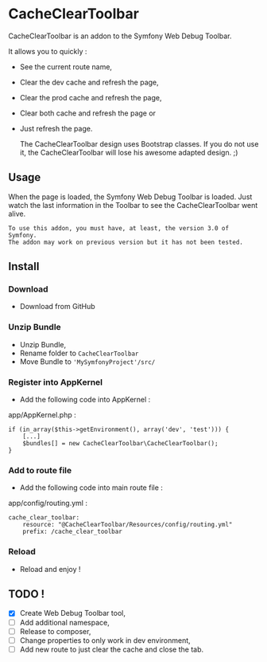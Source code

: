 # CacheClearToolbar

CacheClearToolbar is an addon to the Symfony Web Debug Toolbar.

It allows you to quickly :
* See the current route name,
* Clear the dev cache and refresh the page,
* Clear the prod cache and refresh the page,
* Clear both cache and refresh the page or
* Just refresh the page.



    The CacheClearToolbar design uses Bootstrap classes.
    If you do not use it, the CacheClearToolbar will lose his awesome adapted design. ;)

## Usage
When the page is loaded, the Symfony Web Debug Toolbar is loaded. Just watch the last information in the Toolbar to see the CacheClearToolbar went alive.

    To use this addon, you must have, at least, the version 3.0 of Symfony.
    The addon may work on previous version but it has not been tested.

## Install

### Download
* Download from GitHub

### Unzip Bundle
* Unzip Bundle,
* Rename folder to `CacheClearToolbar`
* Move Bundle to `'MySymfonyProject'/src/`

### Register into AppKernel
* Add the following code into AppKernel :

app/AppKernel.php :

    if (in_array($this->getEnvironment(), array('dev', 'test'))) {
        [...]
        $bundles[] = new CacheClearToolbar\CacheClearToolbar();
    }

### Add to route file
* Add the following code into main route file :

app/config/routing.yml :

    cache_clear_toolbar:
        resource: "@CacheClearToolbar/Resources/config/routing.yml"
        prefix: /cache_clear_toolbar

### Reload
* Reload and enjoy !

## TODO !
 - [x] Create Web Debug Toolbar tool,
 - [ ] Add additional namespace,
 - [ ] Release to composer,
 - [ ] Change properties to only work in dev environment,
 - [ ] Add new route to just clear the cache and close the tab.
